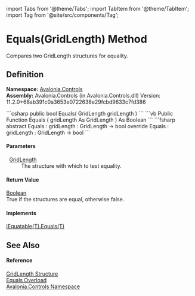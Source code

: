 import Tabs from '@theme/Tabs'; 
import TabItem from '@theme/TabItem'; 
import Tag from '@site/src/components/Tag'; 

# Equals(GridLength) Method


Compares two GridLength structures for equality.



## Definition
**Namespace:** <a href="N_Avalonia_Controls">Avalonia.Controls</a>  
**Assembly:** Avalonia.Controls (in Avalonia.Controls.dll) Version: 11.2.0+68ab391c0a3653e0722638e29fcbd9633c7fd386

<Tabs groupId="api-code-preview">
<TabItem value="csharp" label="C#">
```csharp
public bool Equals(
	GridLength gridLength
)
```
</TabItem>
<TabItem value="vb" label="VB">
```vb
Public Function Equals ( 
	gridLength As GridLength
) As Boolean
```
</TabItem>
<TabItem value="fsharp" label="F#">
```fsharp
abstract Equals : 
        gridLength : GridLength -> bool 
override Equals : 
        gridLength : GridLength -> bool 
```
</TabItem>
</Tabs>



#### Parameters
<dl><dt>  <a href="T_Avalonia_Controls_GridLength">GridLength</a></dt><dd>The structure with which to test equality.</dd></dl>

#### Return Value
<a href="https://learn.microsoft.com/dotnet/api/system.boolean" target="_blank" rel="noopener noreferrer">Boolean</a>  
True if the structures are equal, otherwise false.

#### Implements
<a href="https://learn.microsoft.com/dotnet/api/system.iequatable-1.equals" target="_blank" rel="noopener noreferrer">IEquatable(T).Equals(T)</a>  


## See Also


#### Reference
<a href="T_Avalonia_Controls_GridLength">GridLength Structure</a>  
<a href="Overload_Avalonia_Controls_GridLength_Equals">Equals Overload</a>  
<a href="N_Avalonia_Controls">Avalonia.Controls Namespace</a>  

